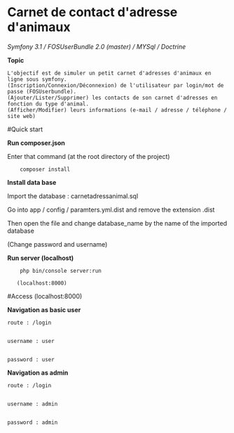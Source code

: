 # Carnet de contact d'adresse d'animaux

_*Symfony 3.1 / FOSUserBundle 2.0 (master)  /  MYSql  /  Doctrine*_


**Topic**

    L'objectif est de simuler un petit carnet d'adresses d'animaux en ligne sous symfony.
    (Inscription/Connexion/Déconnexion) de l'utilisateur par login/mot de passe (FOSUserbundle).
    (Ajouter/Lister/Supprimer) les contacts de son carnet d'adresses en fonction du type d'animal.
    (Afficher/Modifier) leurs informations (e-mail / adresse / téléphone / site web)

#Quick start

**Run composer.json**

Enter that command (at the root directory of the project)

        composer install 
        
**Install data base**

Import the database : carnetadressanimal.sql

Go into app / config / paramters.yml.dist and remove the extension .dist


Then open the file and change database_name by the name of the imported database 

(Change password and username)
        
**Run server (localhost)**

        php bin/console server:run 
        
       (localhost:8000)
       
#Access (localhost:8000)

**Navigation as basic user**


    route : /login 
    
    
    username : user
    
    
    password : user


**Navigation as admin**


    route : /login 
    
    
    username : admin
    
    
    password : admin
